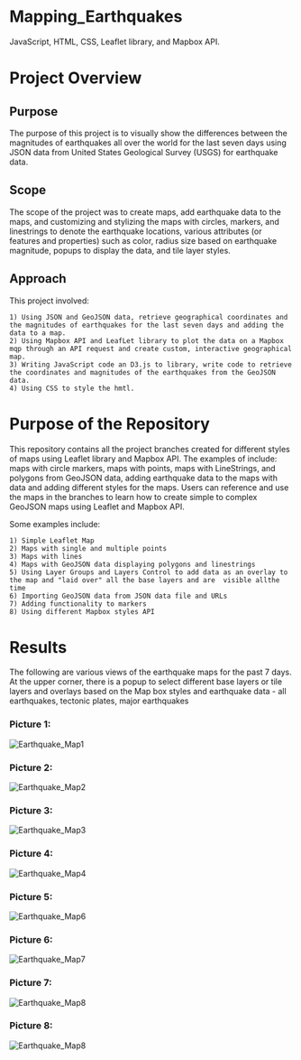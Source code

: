 # Mapping_Earthquakes
JavaScript, HTML, CSS, Leaflet library, and Mapbox API.

# Project Overview

## Purpose
The purpose of this project is to visually show the differences between the magnitudes of earthquakes all over the world for the last seven days using JSON data from United States Geological Survey (USGS) for earthquake data. 

## Scope 
The scope of the project was to create maps, add earthquake data to the maps, and customizing and stylizing the maps with circles, markers, and linestrings to denote the earthquake locations, various attributes (or features and properties) such as color, radius size based on earthquake magnitude, popups to display the data, and tile layer styles.

## Approach
This project involved:

    1) Using JSON and GeoJSON data, retrieve geographical coordinates and the magnitudes of earthquakes for the last seven days and adding the data to a map.
    2) Using Mapbox API and LeafLet library to plot the data on a Mapbox mqp through an API request and create custom, interactive geographical map.
    3) Writing JavaScript code an D3.js to library, write code to retrieve the coordinates and magnitudes of the earthquakes from the GeoJSON data.
    4) Using CSS to style the hmtl.
    
# Purpose of the Repository

This repository contains all the project branches created for different styles of maps using Leaflet library and Mapbox API. The examples of include: maps with circle markers, maps with points, maps with LineStrings, and polygons from GeoJSON data, adding earthquake data to the maps with data and adding different styles for the maps. Users can reference and use the maps in the branches to learn how to create simple to complex GeoJSON maps using Leaflet and Mapbox API. 

Some examples include: 

    1) Simple Leaflet Map
    2) Maps with single and multiple points
    3) Maps with lines
    4) Maps with GeoJSON data displaying polygons and linestrings
    5) Using Layer Groups and Layers Control to add data as an overlay to the map and "laid over" all the base layers and are  visible allthe time
    6) Importing GeoJSON data from JSON data file and URLs
    7) Adding functionality to markers
    8) Using different Mapbox styles API
    


# Results
The following are various views of the earthquake maps for the past 7 days. At the upper corner, there is a popup to select different base layers or tile layers and overlays based on the Map box styles and earthquake data - all earthquakes, tectonic plates, major earthquakes 


### Picture 1:
 
![Earthquake_Map1](https://user-images.githubusercontent.com/80140082/121813719-2c5a4580-cc22-11eb-8147-6d24c856abb4.png)

### Picture 2:

![Earthquake_Map2](https://user-images.githubusercontent.com/80140082/121813738-472cba00-cc22-11eb-9790-bb0e85c86a44.png)

### Picture 3: 

![Earthquake_Map3](https://user-images.githubusercontent.com/80140082/121813745-514eb880-cc22-11eb-9967-ec51ca42c0d8.png)

### Picture 4:

![Earthquake_Map4](https://user-images.githubusercontent.com/80140082/121813763-63305b80-cc22-11eb-883b-7b94459a9ed7.png)

### Picture 5:

![Earthquake_Map6](https://user-images.githubusercontent.com/80140082/121813791-80fdc080-cc22-11eb-9221-95d248f56f67.png)

### Picture 6:

![Earthquake_Map7](https://user-images.githubusercontent.com/80140082/121813800-8a872880-cc22-11eb-862b-627e0b91ef17.png)

### Picture 7:

![Earthquake_Map8](https://user-images.githubusercontent.com/80140082/121813914-20bb4e80-cc23-11eb-9dba-69acd55f8581.png)

### Picture 8:

![Earthquake_Map8](https://user-images.githubusercontent.com/80140082/121814035-c373cd00-cc23-11eb-9802-ee5338f2cddf.png)






